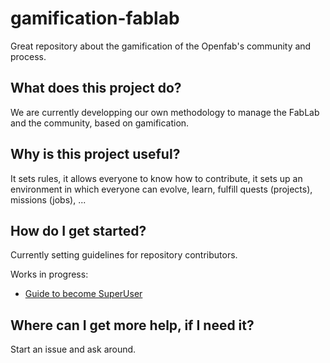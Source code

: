# gamification-fablab
Great repository about the gamification of the Openfab's community and process.

## What does this project do?
We are currently developping our own methodology to manage the FabLab and the community, based on gamification.

## Why is this project useful?
It sets rules, it allows everyone to know how to contribute, it sets up an environment in which everyone can evolve, learn, fulfill quests (projects), missions (jobs), ...

## How do I get started?
Currently setting guidelines for repository contributors.

Works in progress:
- [Guide to become SuperUser](Level-UP/guide-superuser.md)

## Where can I get more help, if I need it?
Start an issue and ask around.
